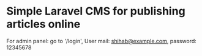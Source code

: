 Simple Laravel CMS for publishing articles online
===================
For admin panel: go to '/login', 
User mail: shihab@example.com, 
password: 12345678
